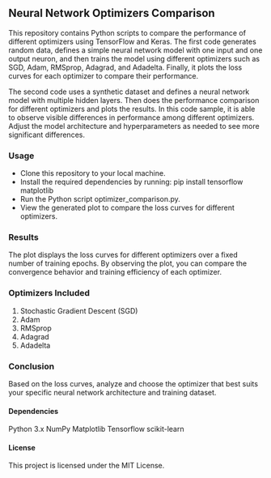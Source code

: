## Neural Network Optimizers Comparison
This repository contains Python scripts to compare the performance of different optimizers using TensorFlow and Keras. The first code generates random data, defines a simple neural network model with one input and one output neuron, and then trains the model using different optimizers such as SGD, Adam, RMSprop, Adagrad, and Adadelta. Finally, it plots the loss curves for each optimizer to compare their performance.

The second code uses a synthetic dataset and defines a neural network model with multiple hidden layers. Then does the performance comparison for different optimizers and plots the results. In this code sample, it is able to observe visible differences in performance among different optimizers. Adjust the model architecture and hyperparameters as needed to see more significant differences.


### Usage
- Clone this repository to your local machine.
- Install the required dependencies by running:
    pip install tensorflow matplotlib
- Run the Python script optimizer_comparison.py.
- View the generated plot to compare the loss curves for different optimizers.

### Results
The plot displays the loss curves for different optimizers over a fixed number of training epochs. By observing the plot, you can compare the convergence behavior and training efficiency of each optimizer.

### Optimizers Included
1. Stochastic Gradient Descent (SGD)
1. Adam
1. RMSprop
1. Adagrad
1. Adadelta

### Conclusion
Based on the loss curves, analyze and choose the optimizer that best suits your specific neural network architecture and training dataset.

#### Dependencies
Python 3.x
NumPy
Matplotlib
Tensorflow
scikit-learn

#### License
This project is licensed under the MIT License.